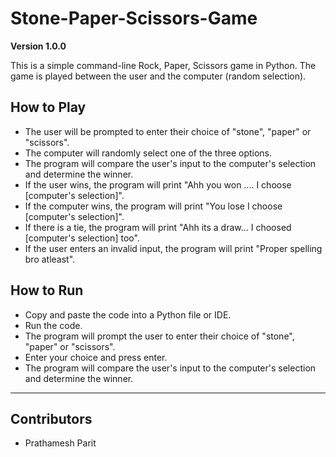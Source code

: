 # Stone-Paper-Scissors-Game

**Version 1.0.0**

This is a simple command-line Rock, Paper, Scissors game in Python. The game is played between the user and the computer (random selection).

## How to Play
- The user will be prompted to enter their choice of "stone", "paper" or "scissors".
- The computer will randomly select one of the three options.
- The program will compare the user's input to the computer's selection and determine the winner.
- If the user wins, the program will print "Ahh you won .... I choose [computer's selection]".
- If the computer wins, the program will print "You lose I choose [computer's selection]".
- If there is a tie, the program will print "Ahh its a draw... I choosed [computer's selection] too".
- If the user enters an invalid input, the program will print "Proper spelling bro atleast".

## How to Run
- Copy and paste the code into a Python file or IDE.
- Run the code.
- The program will prompt the user to enter their choice of "stone", "paper" or "scissors".
- Enter your choice and press enter.
- The program will compare the user's input to the computer's selection and determine the winner.

---

## Contributors

- Prathamesh Parit

  
